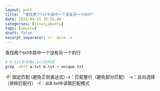 ```yaml
---
layout: post
title:  "查找两个txt中其中一个没有另一个的行"
date: 2025-04-25 10:55:00
categories: [linux,ubuntu]
tags: [ubuntu]
draft: false
excerpt_separator: <!--more-->
---
```

查找两个txt中其中一个没有另一个的行
<!--more-->


```bash
# b.txt中没有a.txt的内容
grep -vFxf a.txt b.txt > unique.txt
```

-F: 固定匹配 (避免正则表达式)
-x：匹配整行（避免部分匹配）
-v：反向选择（排除匹配行）
-f：从B.txt中读取匹配模式
